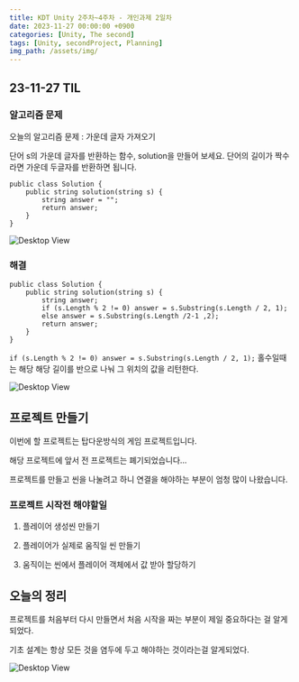 ```yaml
---
title: KDT Unity 2주차~4주차 - 개인과제 2일차
date: 2023-11-27 00:00:00 +0900
categories: [Unity, The second]
tags: [Unity, secondProject, Planning]
img_path: /assets/img/
---
```


## 23-11-27 TIL

### 알고리즘 문제

오늘의 알고리즘 문제 : 가운데 글자 가져오기

단어 s의 가운데 글자를 반환하는 함수, solution을 만들어 보세요. 단어의 길이가 짝수라면 가운데 두글자를 반환하면 됩니다.

```
public class Solution {
    public string solution(string s) {
        string answer = "";
        return answer;
    }
}
```

![Desktop View](test.png)

### 해결

```
public class Solution {
    public string solution(string s) {
        string answer;
        if (s.Length % 2 != 0) answer = s.Substring(s.Length / 2, 1);
        else answer = s.Substring(s.Length /2-1 ,2);
        return answer;
    }
}
```

`if (s.Length % 2 != 0) answer = s.Substring(s.Length / 2, 1);` 홀수일때는 해당 해당 길이를 반으로 나눠 그 위치의 값을 리턴한다.

![Desktop View](test.png)

## 프로젝트 만들기

이번에 할 프로젝트는 탑다운방식의 게임 프로젝트입니다.

해당 프로젝트에 앞서 전 프로젝트는 폐기되었습니다...

프로젝트를 만들고 씬을 나눌려고 하니 연결을 해야하는 부분이 엄청 많이 나왔습니다.

### 프로젝트 시작전 해야할일

1. 플레이어 생성씬 만들기

2. 플레이어가 실제로 움직일 씬 만들기

3. 움직이는 씬에서 플레이어 객체에서 값 받아 할당하기

## 오늘의 정리

프로젝트를 처음부터 다시 만들면서 처음 시작을 짜는 부분이 제일 중요하다는 걸 알게되었다.

기초 설계는 항상 모든 것을 염두에 두고 해야하는 것이라는걸 알게되었다.

![Desktop View](test.png)
